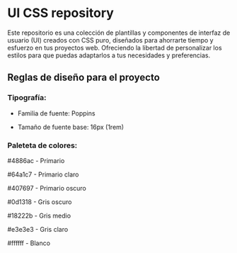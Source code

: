 # UI CSS repository

Este repositorio es una colección de plantillas y componentes de interfaz de usuario (UI) creados con CSS puro, diseñados para ahorrarte tiempo y esfuerzo en tus proyectos web. Ofreciendo la libertad de personalizar los estilos para que puedas adaptarlos a tus necesidades y preferencias.

## Reglas de diseño para el proyecto

### Tipografía:

-  Familia de fuente: Poppins

-  Tamaño de fuente base: 16px (1rem)

### Paleteta de colores:

#4886ac - Primario

#64a1c7 - Primario claro

#407697 - Primario oscuro

#0d1318 - Gris oscuro

#18222b - Gris medio

#e3e3e3 - Gris claro

#ffffff - Blanco
